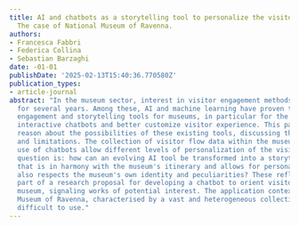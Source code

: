 ```yaml
---
title: AI and chatbots as a storytelling tool to personalize the visitor experience.
  The case of National Museum of Ravenna.
authors:
- Francesca Fabbri
- Federica Collina
- Sebastian Barzaghi
date: -01-01
publishDate: '2025-02-13T15:40:36.770580Z'
publication_types:
- article-journal
abstract: "In the museum sector, interest in visitor engagement methods has been growing
  for several years. Among these, AI and machine learning have proven to be valid
  engagement and storytelling tools for museums, in particular for the creation of
  interactive chatbots and better customize visitor experience. This paper aims to
  reason about the possibilities of these existing tools, discussing their potential
  and limitations. The collection of visitor flow data within the museum and the interactive
  use of chatbots allow different levels of personalization of the visit. The real
  question is: how can an evolving AI tool be transformed into a storytelling tool
  that is in harmony with the museum's itinerary and allows for personalization but
  also respects the museum's own identity and peculiarities? These reflections are
  part of a research proposal for developing a chatbot to orient visitors within the
  museum, signaling works of potential interest. The application context is the National
  Museum of Ravenna, characterised by a vast and heterogeneous collection that is
  difficult to use."
---
```

